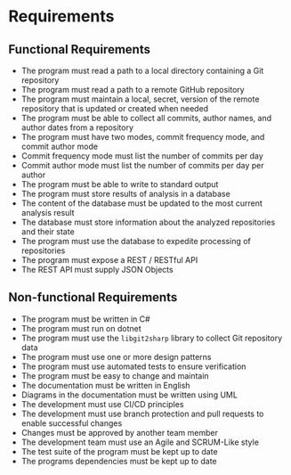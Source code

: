 # Requirements

## Functional Requirements

* The program must read a path to a local directory containing a Git repository
* The program must read a path to a remote GitHub repository
* The program must maintain a local, secret, version of the remote repository that is updated or created when needed
* The program must be able to collect all commits, author names, and author dates from a repository
* The program must have two modes, commit frequency mode, and commit author mode
* Commit frequency mode must list the number of commits per day
* Commit author mode must list the number of commits per day per author
* The program must be able to write to standard output
* The program must store results of analysis in a database
* The content of the database must be updated to the most current analysis result
* The database must store information about the analyzed repositories and their state
* The program must use the database to expedite processing of repositories
* The program must expose a REST / RESTful API
* The REST API must supply JSON Objects

## Non-functional Requirements

* The program must be written in C#
* The program must run on dotnet
* The program must use the `libgit2sharp` library to collect Git repository data
* The program must use one or more design patterns
* The program must use automated tests to ensure verification
* The program must be easy to change and maintain
* The documentation must be written in English
* Diagrams in the documentation must be written using UML
* The development must use CI/CD principles
* The development must use branch protection and pull requests to enable successful changes
* Changes must be approved by another team member
* The development team must use an Agile and SCRUM-Like style
* The test suite of the program must be kept up to date
* The programs dependencies must be kept up to date
